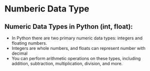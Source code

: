 # Numberic Data Type
## Numeric Data Types in Python (int, float): ##

- In Python there are two primary numeric data types: integers and floating numbers.
- Integers are whole numbers, and floats can represent number with decimal
- You can perform arithmetic operations on these types, including addition, subtraction, multiplication, division, and more.